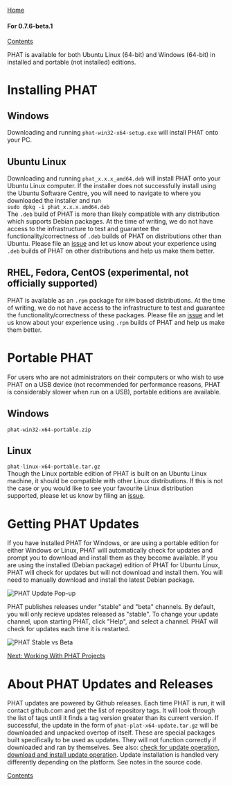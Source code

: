 [Home](https://chgibb.github.io/PHATDocs/)

#### For 0.7.6-beta.1
[Contents](https://chgibb.github.io/PHATDocs/docs/releases/0.7.6-beta.1/home)

PHAT is available for both Ubuntu Linux (64-bit) and Windows (64-bit) in installed and portable (not installed) editions.

# Installing PHAT
## Windows
Downloading and running ```phat-win32-x64-setup.exe``` will install PHAT onto your PC.

## Ubuntu Linux
Downloading and running ```phat_x.x.x_amd64.deb``` will install PHAT onto your Ubuntu Linux computer.
If the installer does not successfully install using the Ubuntu Software Centre, you will need to navigate to where you downloaded the installer and run   
```sudo dpkg -i phat_x.x.x.amd64.deb```   
The ```.deb``` build of PHAT is more than likely compatible with any distribution which supports Debian packages. At the time of writing, we do not have access to the infrastructure to test and guarantee the functionality/correctness of ```.deb``` builds of PHAT on distributions other than Ubuntu. Please file an [issue](https://github.com/chgibb/PHAT/issues) and let us know about your experience using ```.deb``` builds of PHAT on other distributions and help us make them better.

## RHEL, Fedora, CentOS (experimental, not officially supported)
PHAT is available as an ```.rpm``` package for ```RPM``` based distributions. At the time of writing, we do not have access to the infrastructure to test and guarantee the functionality/correctness of these packages. Please file an [issue](https://github.com/chgibb/PHAT/issues) and let us know about your experience using ```.rpm``` builds of PHAT and help us make them better.


# Portable PHAT
For users who are not administrators on their computers or who wish to use PHAT on a USB device (not recommended for performance reasons, PHAT is considerably slower when run on a USB), portable editions are available.
## Windows
```phat-win32-x64-portable.zip```

## Linux
```phat-linux-x64-portable.tar.gz```  
Though the Linux portable edition of PHAT is built on an Ubuntu Linux machine, it should be compatible with other Linux distributions. If this is not the case or you would like to see your favourite Linux distribution supported, please let us know by filing an [issue](https://github.com/chgibb/PHAT/issues).

# Getting PHAT Updates
If you have installed PHAT for Windows, or are using a portable edition for either Windows or Linux, PHAT will automatically check for updates and prompt you to download and install them as they become available. If you are using the installed (Debian package) edition of PHAT for Ubuntu Linux, PHAT will check for updates but will not download and install them. You will need to manually download and install the latest Debian package.

![PHAT Update Pop-up](https://chgibb.github.io//PHATDocs/docs/releases/0.7.6-beta.1/UpdatePopup.png)

PHAT publishes releases under "stable" and "beta" channels. By default, you will only recieve updates released as "stable". To change your update channel, upon starting PHAT, click "Help", and select a channel. PHAT will check for updates each time it is restarted.

![PHAT Stable vs Beta](https://chgibb.github.io//PHATDocs/docs/releases/0.7.6-beta.1/StableBetav2.png)

[Next: Working With PHAT Projects](https://chgibb.github.io/PHATDocs/docs/releases/0.7.6-beta.1/projects)

# About PHAT Updates and Releases
PHAT updates are powered by Github releases. Each time PHAT is run, it will contact github.com and get the list of repository tags. It will look through the list of tags until it finds a tag version greater than its current version. If successful, the update in the form of ```phat-plat-x64-update.tar.gz``` will be downloaded and unpacked overtop of itself. These are special packages built specifically to be used as updates. They will not function correctly if downloaded and ran by themselves.
See also: [check for update operation](https://github.com/chgibb/PHAT/blob/0.7.6-beta.1/src/req/operations/CheckForUpdate.ts), [download and install update operation](https://github.com/chgibb/PHAT/blob/0.7.6-beta.1/src/req/operations/DownloadAndInstallUpdate.ts). Update installation is handled very differently depending on the platform. See notes in the source code.

[Contents](https://chgibb.github.io/PHATDocs/docs/releases/0.7.6-beta.1/home)
